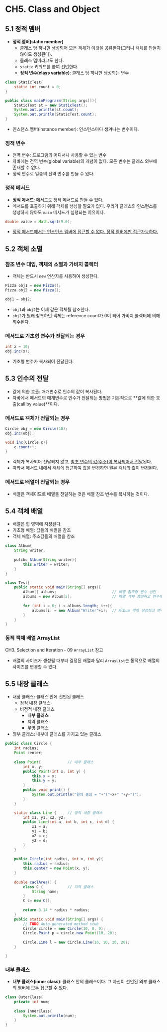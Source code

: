 # CH5. Class and Object

## 5.1 정적 멤버

- **정적 멤버(static member)**
  - 클래스 당 하나만 생성되어 모든 객체가 이것을 공유한다(그러니 객체를 만들지 않아도 생성된다). 
  - 클래스 멤버라고도 한다. 
  - `static` 키워드를 붙여 선언한다. 
  - **정적 변수(class variable)**: 클래스 당 하나만 생성되는 변수

```java
class StaticTest{
    static int count = 0;
}

public class mainPrograrm(String args[]){
    StaticTest st = new StaticTest();
    System.out.println(st.count);
    System.out.println(StaticTest.count);
}
```

- 인스턴스 멤버(instance member): 인스턴스마다 생겨나는 변수이다.



### 정적 변수

- 전역 변수: 프로그램의 어디서나 사용할 수 있는 변수
- 자바에는 전역 변수(global variable)의 개념이 없다. 모든 변수는 클래스 외부에 존재할 수 없다.
- 정적 변수로 일종의 전역 변수를 만들 수 있다.



### 정적 메서드

- **정적 메서드**: 메서드도 정적 메서드로 만들 수 있다.
- 메서드를 호출하기 위해 객체를 생성할 필요가 없다. 우리가 클래스의 인스턴스를 생성하지 않아도 `main` 메서드가 실행되는 이유이다.

```java
double value = Math.sqrt(9.0);
```

- <u>정적 메서드에서는 인스턴스 멤버에 접근할 수 없다. 정적 멤버에만 접근가능하다.</u>



## 5.2 객체 소멸

### 참조 변수 대입, 객체의 소멸과 가비지 콜렉터

- 객체는 반드시 `new` 연산자를 사용하여 생성한다.

```java
Pizza obj1 = new Pizza();
Pizza obj2 = new Pizza();

obj1 = obj2;
```

- `obj1`과 `obj2`는 이제 같은 객체를 참조한다.
- `obj2`가 원래 참조하던 객체는 reference count가 0이 되어 가비지 콜렉터에 의해 회수된다.



### 메서드로 기초형 변수가 전달되는 경우

```java
int x = 10;
obj.inc(x);
```

- 기초형 변수가 복사되어 전달된다.



## 5.3 인수의 전달

- 값에 의한 호출: 매개변수로 인수의 값이 복사된다. 
- 자바에서 메서드의 매개변수로 인수가 전달되는 방법은 기본적으로 **값에 의한 호출(call by value)**이다.



### 메서드로 객체가 전달되는 경우

```java
Circle obj = new Circle(10);
obj.inc(obj);

void inc(Circle c){
    c.count++;
}
```

- 객체가 복사되어 전달되지 않고, <u>참조 변수의 값(주소)이 복사되어서 전달</u>된다.
- 따라서 메서드 내에서 객체에 접근하여 값을 변경하면 원본 객체의 값이 변경된다.



### 메서드로 배열이 전달되는 경우

- 배열은 객체이므로 배열을 전달하는 것은 배열 참조 변수를 복사하는 것이다.



## 5.4 객체 배열

- 배열은 힙 영역에 저장된다.
- 기초형 배열: 값들의 배열을 참조
- 객체 배열: 주소값들의 배열을 참조



```java
class Album{
    String writer;
    
    pulibc Album(String writer){
        this.writer = writer;
    }
}

class Test{
    public static void main(String[] args){
        Album[] albums;							// 배열 참조형 변수 선언
        albums = new Album[5];					// 배열 객체 생성하고 변수에 할당
        
        for (int i = 0; i < albums.length; i++){
            albums[i] = new Album("Writer"+i);	// Album 객체 생성하고 변수에 할당
        }
    }
}
```



### 동적 객체 배열 ArrayList

CH3. Selection and Iteration - 09 `ArrayList` 참고

- 배열의 사이즈가 생성될 때부터 결정된 배열과 달리 `ArrayList`는 동적으로 배열의 사이즈를 변경할 수 있다.



## 5.5 내장 클래스

- 내장 클래스: 클래스 안에 선언된 클래스
  - 정적 내장 클래스
  - 비정적 내장 클래스
    - **내부 클래스**
    - 지역 클래스
    - 무명 클래스
- 외부 클래스: 내부에 클래스를 가지고 있는 클래스



```java
public class Circle {
	int radius;
	Point center;
	
	class Point{			// 내부 클래스
		int x, y;
		public Point(int x, int y) {
			this.x = x;
			this.y = y;
		}
		public void print() {
			System.out.println("원의 중심 = "+"("+x+" "+y+")");
		}
	}

	static class Line {		// 정적 내장 클래스
		int x1, y1, x2, y2;
		public Line(int a, int b, int c, int d) {
			x1 = a;
			y1 = b;
			x2 = c;
			y2 = d;
		}
	}
	
	public Circle(int radius, int x, int y){
		this.radius = radius;
		this.center = new Point(x, y);
	}
	
	double caclArea() {
		class C {			// 지역 클래스
			String name;
		}
		C c= new C();
		
		return 3.14 * radius * radius;
	}
	public static void main(String[] args) {
		// TODO Auto-generated method stub
		Circle circle = new Circle(10, 0, 0);
		Circle.Point p = circle.new Point(10, 20);
		
		Circle.Line l = new Circle.Line(10, 10, 20, 20);
	}

}

```



### 내부 클래스

- **내부 클래스(inner class)**: 클래스 안의 클래스이다. 그 자신이 선언된 외부 클래스의 멤버에 모두 접근할 수 있다.

```java
class OuterClass{
    private int num;
    
    class InnerClass{
        System.out.println(num);
    }
}
```

